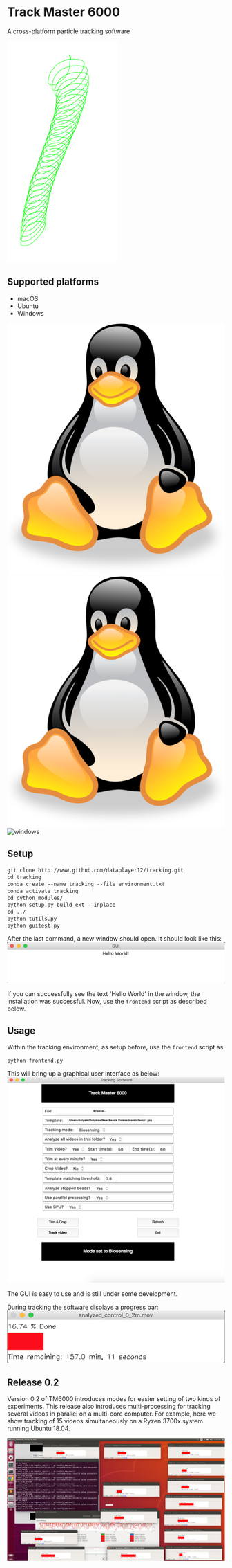 # Track Master 6000
A cross-platform particle tracking software

![logo](https://github.com/dataplayer12/tracking/blob/master/images/tracklogo.png)

## Supported platforms
- macOS
- Ubuntu
- Windows

![macos](https://github.com/gilbarbara/logos/blob/master/logos/linux-tux.svg)
![Linux](https://github.com/gilbarbara/logos/blob/master/logos/linux-tux.svg)
![windows](https://github.com/gilbarbara/logos/blob/master/logos/microsoft-windows.svg)

## Setup

```Shell
git clone http://www.github.com/dataplayer12/tracking.git
cd tracking
conda create --name tracking --file environment.txt
conda activate tracking
cd cython_modules/
python setup.py build_ext --inplace
cd ../
python tutils.py
python guitest.py
```
After the last command, a new window should open. It should look like this:
![guitest](https://github.com/dataplayer12/tracking/blob/master/images/guitest.png)

If you can successfully see the text 'Hello World' in the window, the installation was successful. Now, use the `frontend` script as described below.

## Usage

Within the tracking environment, as setup before, use the `frontend` script as
```Shell
python frontend.py
```
This will bring up a graphical user interface as below:
![gui](https://github.com/dataplayer12/tracking/blob/master/images/gui.png)

The GUI is easy to use and is still under some development.

During tracking the software displays a progress bar:
![waitbar](https://github.com/dataplayer12/tracking/blob/master/images/waitbar.png)

## Release 0.2
Version 0.2 of TM6000 introduces modes for easier setting of two kinds of experiments. This release also introduces multi-processing for tracking several videos in parallel on a multi-core computer. For example, here we show tracking of 15 videos simultaneously on a Ryzen 3700x system running Ubuntu 18.04.

![multi-processing](https://github.com/dataplayer12/tracking/blob/master/images/multi-processing.png)
